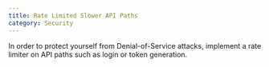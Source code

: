 ```yaml
---
title: Rate Limited Slower API Paths
category: Security
---
```

In order to protect yourself from Denial-of-Service attacks, implement a rate limiter on API paths such as login or token generation.
